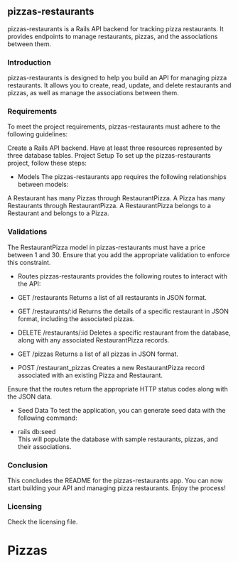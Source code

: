 ## pizzas-restaurants
pizzas-restaurants is a Rails API backend for tracking pizza restaurants. It provides endpoints to manage restaurants, pizzas, and the associations between them.

### Introduction
pizzas-restaurants is designed to help you build an API for managing pizza restaurants. It allows you to create, read, update, and delete restaurants and pizzas, as well as manage the associations between them.

### Requirements
To meet the project requirements, pizzas-restaurants must adhere to the following guidelines:

Create a Rails API backend.
Have at least three resources represented by three database tables.
Project Setup
To set up the pizzas-restaurants project, follow these steps:   

* Models
The pizzas-restaurants app requires the following relationships between models:

A Restaurant has many Pizzas through RestaurantPizza.
A Pizza has many Restaurants through RestaurantPizza.
A RestaurantPizza belongs to a Restaurant and belongs to a Pizza.  
### Validations
The RestaurantPizza model in pizzas-restaurants must have a price between 1 and 30. Ensure that you add the appropriate validation to enforce this constraint.

* Routes
pizzas-restaurants provides the following routes to interact with the API:

* GET /restaurants
Returns a list of all restaurants in JSON format.

* GET /restaurants/:id
Returns the details of a specific restaurant in JSON format, including the associated pizzas.

* DELETE /restaurants/:id
Deletes a specific restaurant from the database, along with any associated RestaurantPizza records.

* GET /pizzas
Returns a list of all pizzas in JSON format.

* POST /restaurant_pizzas
Creates a new RestaurantPizza record associated with an existing Pizza and Restaurant.

Ensure that the routes return the appropriate HTTP status codes along with the JSON data.

* Seed Data
To test the application, you can generate seed data with the following command:

- rails db:seed  
This will populate the database with sample restaurants, pizzas, and their associations.

### Conclusion
This concludes the README for the pizzas-restaurants app. You can now start building your API and managing pizza restaurants. Enjoy the process!

### Licensing
Check the licensing file.  
# Pizzas
